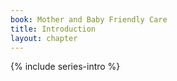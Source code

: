 ```yaml
---
book: Mother and Baby Friendly Care
title: Introduction
layout: chapter
---
```


{% include series-intro %}